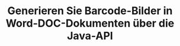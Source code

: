 ---
############################# Static ############################
layout: "auto-gen-gist"
draft: false
path: "de/assembly/java/barcode/doc/"
otherformats: DOCX DOCM DOT DOTX DOTM RTF ODT OTT 

############################# Head ############################
head_title: "Erstellung und Bearbeitung von Barcodes in Textverarbeitungsdokumenten über Java"
head_description: "GroupDocs.Assembly Java API ermöglicht Programmierern das Erstellen, Hinzufügen und Bearbeiten von Barcode-Bildern in Word-Dokumenten (DOC, DOCX, DOCM, DOT, DOTX, RTF und ODT)."

############################# Header ############################
title: "Generieren Sie Barcode-Bilder in Word-DOC-Dokumenten über die Java-API"
description: "Die GroupDocs.Assembly-Java-API erleichtert Softwareentwicklern das dynamische Erstellen und Ändern von Barcode-Bildern in ihren Word DOC-Dokumenten in Java-Anwendungen."

######################### Download Button #######################
button:
    enable: true

############################# About ############################
about:
    enable: true
    title: "Wie erstelle und bearbeite ich Barcodes in Textverarbeitungsdokumenten?"
    content: |
     Barcodes werden immer beliebter und werden heutzutage überall verwendet. Es erschien Mitte der 1970er Jahre in Lebensmittelgeschäften und ist heute in Büchern, Tickets, Krankenhäusern zur Verfolgung von Medikamenten, Autoteilegeschäften und vielem mehr zu finden. Auf dieser Webseite wird erläutert, wie Sie Barcode-Bilder dynamisch erstellen und in verschiedenen Arten von Dokumenten und E-Mails in Java-Anwendungen hinzufügen. GroupDocs.Assembly für Java ist eine sehr nützliche API, die Softwareentwicklern hilft, leistungsstarke Dokumentenautomatisierungs- und Berichtsanwendungen zu erstellen. Es bietet Unterstützung für die Handhabung vieler gängiger Dokumentformate wie PDF, HTML, XPS, Microsoft Office Word, Excel-Arbeitsblätter, PowerPoint-Präsentationen, Outlook-E-Mail und viele mehr. Die Java-API erleichtert das Erstellen und Einfügen von Barcode-Bildern in Dokumenten sowie in E-Mail-Nachrichten mit nur wenigen Codezeilen. Es unterstützt auch das Ändern von Barcode-Bildeigenschaften wie das Skalieren des Barcode-Bildes, das Ändern von Vorder- und Hintergrundfarben, das Ändern der Barcode-Bildauflösung, die Platzierung von Barcode-Text, das Ändern von Schriftarten und mehr.

############################# content ############################
steps:
    enable: true
    block:
    - title_left: "Generierung von Strichcodebildern in DOC-Dokumenten"
      content_left: |
       Das folgende Java-Codebeispiel zeigt die dynamische Erstellung und Einfügung von Barcode-Bildern in Microsoft Word DOC-Dokumenten. Entwickler können die Aufgabe mit nur ein paar Zeilen Java-Code erledigen.

      title_right: "Fügen Sie Barcodes in der DOC-Datei über Java hinzu"
      content_right: |
        * Erstellen Sie eine Instanz von [DocumentAssembler](https://apireference.groupdocs.com/assembly/java/com.groupdocs.assembly/DocumentAssembler) 
        * Beispieldatenquellenobjekt erstellen
        * Rufen Sie [AssembleDocument](https://apireference.groupdocs.com/assembly/java/com.groupdocs.assembly/DocumentAssembler#assembleDocument-java.io.InputStream-java.io.OutputStream-com.groupdocs.assembly.DataSourceInfo...-) Methode mit den folgenden Parametern
           * Stream zum Lesen eines Vorlagendokuments.
           * Stream, um das resultierende Dokument zu schreiben.
           * Optionen zum Laden und Speichern von Dokumenten.
           * Details Informationen zu zu verwendenden Datenquellenobjekten.

     
      gisthash: "eaf50ed48706b66730933fc4b57cdd87"
      gistfile: "barcodes_creation_in_word_documents.java"

    - title_left: "System Anforderungen"
      content_left: |
       GroupDocs.Assembly-Java-APIs werden auf allen wichtigen Plattformen und Betriebssystemen unterstützt. Es kann Dokumente in Microsoft Word, Excel, PowerPoint, Outlook, OpenOffice und über 50 anderen Formaten erstellen. Eine vollständige Anleitung zu den Systemanforderungen finden Sie unter [Systemanforderungen](https://docs.groupdocs.com/assembly/java/system-requirements/). Bevor Sie den folgenden Code ausführen, stellen Sie bitte sicher, dass die folgenden Voraussetzungen auf Ihrem installiert sind System:
        * Betriebssysteme: Microsoft Windows, Linux, MacOS
        * Unterstützte Java-Versionen: J2SE 7.0 (1.7), J2SE 8.0 (1.8) oder höher
        * Holen Sie sich die neueste Version der GroupDocs.Assembly-Java-APIs von [Maven](https://mvnrepository.com/artifact/com.groupdocs/groupdocs-assembly/)
        
      title_right: "Warum GroupDocs.Assembly verwenden"
      content_right: |
        * Erstellen Sie benutzerdefinierte Dokumente aus Vorlagen.
        * E-Mail-Anhänge dynamisch anhängen.
        * Zum Erstellen und Automatisieren von Dokumenten ist keine zusätzliche Software erforderlich.
        * Generiert ein Ausgabedokument basierend auf der Datenquelle.
        * Fügen Sie den Dokumentinhalt dynamisch in den Bericht ein
        * Wenden Sie die Formel während der Tabellenkalkulation an.
        * Bietet Unterstützung für mehrere Datenformate
        * Unterstützung für sequentielle Datenoperationen.

demos:
    enable: true
        

more_formats:
    enable: true


back_to_top:
    enable: true
---